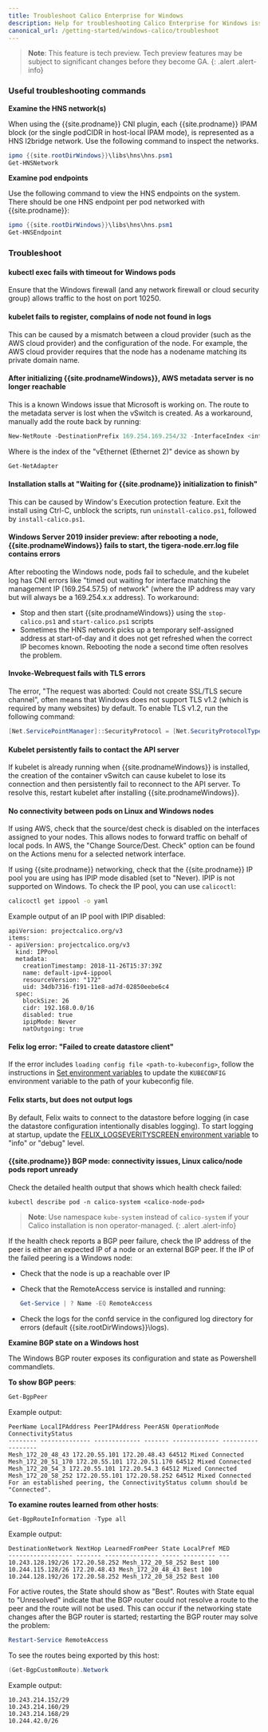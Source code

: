 ```yaml
---
title: Troubleshoot Calico Enterprise for Windows
description: Help for troubleshooting Calico Enterprise for Windows issues.
canonical_url: /getting-started/windows-calico/troubleshoot
---
```


>**Note**: This feature is tech preview. Tech preview features may be subject to significant changes before they become GA.
{: .alert .alert-info}

### Useful troubleshooting commands

**Examine the HNS network(s)**

When using the {{site.prodname}} CNI plugin, each {{site.prodname}} IPAM block (or the single podCIDR in host-local IPAM mode), is represented as a HNS l2bridge network. Use the following command to inspect the networks.

```powershell
ipmo {{site.rootDirWindows}}\libs\hns\hns.psm1
Get-HNSNetwork
```

**Examine pod endpoints**

Use the following command to view the HNS endpoints on the system. There should be one HNS endpoint per pod networked with {{site.prodname}}:

```powershell
ipmo {{site.rootDirWindows}}\libs\hns\hns.psm1
Get-HNSEndpoint
```

### Troubleshoot

#### kubectl exec fails with timeout for Windows pods

Ensure that the Windows firewall (and any network firewall or cloud security group) allows traffic to the host on port 10250.

#### kubelet fails to register, complains of node not found in logs

This can be caused by a mismatch between a cloud provider (such as the AWS cloud provider) and the configuration of the node. For example, the AWS cloud provider requires that the node has a nodename matching its private domain name.

#### After initializing {{site.prodnameWindows}}, AWS metadata server is no longer reachable

This is a known Windows issue that Microsoft is working on. The route to the metadata server is lost when the vSwitch is created. As a workaround, manually add the route back by running:

```powershell
New-NetRoute -DestinationPrefix 169.254.169.254/32 -InterfaceIndex <interface-index>
```

Where <interface-index> is the index of the "vEthernet (Ethernet 2)" device as shown by

```powershell
Get-NetAdapter
```

#### Installation stalls at "Waiting for {{site.prodname}} initialization to finish"

This can be caused by Window's Execution protection feature. Exit the install using Ctrl-C, unblock the scripts, run `uninstall-calico.ps1`, followed by `install-calico.ps1`.

#### Windows Server 2019 insider preview: after rebooting a node, {{site.prodnameWindows}} fails to start, the tigera-node.err.log file contains errors

After rebooting the Windows node, pods fail to schedule, and the kubelet log has CNI errors like "timed out waiting for interface matching the management IP (169.254.57.5) of network" (where the IP address may vary but will always be a 169.254.x.x address). To workaround:

- Stop and then start {{site.prodnameWindows}} using the `stop-calico.ps1` and `start-calico.ps1` scripts
- Sometimes the HNS network picks up a temporary self-assigned address at start-of-day and it does not get refreshed when the correct IP becomes known. Rebooting the node a second time often resolves the problem.

#### Invoke-Webrequest fails with TLS errors

The error, "The request was aborted: Could not create SSL/TLS secure channel", often means that Windows does not support TLS v1.2 (which is required by many websites) by default. To enable TLS v1.2, run the following command:

```powershell
[Net.ServicePointManager]::SecurityProtocol = [Net.SecurityProtocolType]::Tls12
```

#### Kubelet persistently fails to contact the API server

If kubelet is already running when {{site.prodnameWindows}} is installed, the creation of the container vSwitch can cause kubelet to lose its connection and then persistently fail to reconnect to the API server.
To resolve this, restart kubelet after installing {{site.prodnameWindows}}.

#### No connectivity between pods on Linux and Windows nodes

If using AWS, check that the source/dest check is disabled on the interfaces assigned to your nodes. This allows nodes to forward traffic on behalf of local pods.
In AWS, the "Change Source/Dest. Check" option can be found on the Actions menu for a selected network interface.

If using {{site.prodname}} networking, check that the {{site.prodname}} IP pool you are using has IPIP mode disabled (set to "Never). IPIP is not supported on Windows. To check the IP pool, you can use `calicoctl`:

```bash
calicoctl get ippool -o yaml
```

Example output of an IP pool with IPIP disabled:

```
apiVersion: projectcalico.org/v3
items:
- apiVersion: projectcalico.org/v3
  kind: IPPool
  metadata:
    creationTimestamp: 2018-11-26T15:37:39Z
    name: default-ipv4-ippool
    resourceVersion: "172"
    uid: 34db7316-f191-11e8-ad7d-02850eebe6c4
  spec:
    blockSize: 26
    cidr: 192.168.0.0/16
    disabled: true
    ipipMode: Never
    natOutgoing: true
```

#### Felix log error: "Failed to create datastore client"

If the error includes `loading config file <path-to-kubeconfig>`, follow the instructions in [Set environment variables]({{site.baseurl}}/getting-started/windows-calico/standard-install/standard#install-calico-enterprise-for-windows-and-kubernetes-on-windows-nodes) to update the `KUBECONFIG` environment variable to the path of your kubeconfig file.

#### Felix starts, but does not output logs

By default, Felix waits to connect to the datastore before logging (in case the datastore configuration intentionally disables logging). To start logging at startup, update the [FELIX_LOGSEVERITYSCREEN environment variable]({{site.baseurl}}/reference/felix/configuration#general-configuration) to "info" or "debug" level.

#### {{site.prodname}} BGP mode: connectivity issues, Linux calico/node pods report unready

Check the detailed health output that shows which health check failed:

```
kubectl describe pod -n calico-system <calico-node-pod>
```

>**Note**: Use namespace `kube-system` instead of `calico-system` if your Calico installation is non operator-managed.
{: .alert .alert-info}


If the health check reports a BGP peer failure, check the IP address of the peer is either an
expected IP of a node or an external BGP peer. If the IP of the failed peering is a Windows node:

- Check that the node is up a reachable over IP
- Check that the RemoteAccess service is installed and running:

  ```powershell
  Get-Service | ? Name -EQ RemoteAccess
  ``` 
- Check the logs for the confd service in the configured log directory for errors
(default {{site.rootDirWindows}}\logs).

**Examine BGP state on a Windows host**

The Windows BGP router exposes its configuration and state as Powershell commandlets.

**To show BGP peers**:

```powershell
Get-BgpPeer
```

Example output:

```
PeerName LocalIPAddress PeerIPAddress PeerASN OperationMode ConnectivityStatus
-------- -------------- ------------- ------- ------------- ------------------
Mesh_172_20_48_43 172.20.55.101 172.20.48.43 64512 Mixed Connected
Mesh_172_20_51_170 172.20.55.101 172.20.51.170 64512 Mixed Connected
Mesh_172_20_54_3 172.20.55.101 172.20.54.3 64512 Mixed Connected
Mesh_172_20_58_252 172.20.55.101 172.20.58.252 64512 Mixed Connected
For an established peering, the ConnectivityStatus column should be "Connected".
```

**To examine routes learned from other hosts**:

```powershell
Get-BgpRouteInformation -Type all
```

Example output:

```
DestinationNetwork NextHop LearnedFromPeer State LocalPref MED
------------------ ------- --------------- ----- --------- ---
10.243.128.192/26 172.20.58.252 Mesh_172_20_58_252 Best 100
10.244.115.128/26 172.20.48.43 Mesh_172_20_48_43 Best 100
10.244.128.192/26 172.20.58.252 Mesh_172_20_58_252 Best 100
```

For active routes, the State should show as "Best". Routes with State equal to "Unresolved"
indicate that the BGP router could not resolve a route to the peer and the route will not be
used. This can occur if the networking state changes after the BGP router is started;
restarting the BGP router may solve the problem:
```powershell
Restart-Service RemoteAccess
```

To see the routes being exported by this host:
```powershell
(Get-BgpCustomRoute).Network
```

Example output:
```
10.243.214.152/29
10.243.214.160/29
10.243.214.168/29
10.244.42.0/26
```
